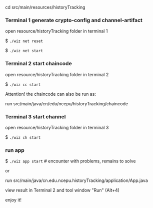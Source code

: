 cd src/main/resources/historyTracking

### Terminal 1 generate crypto-config and channel-artifact
open resource/historyTracking folder in terminal 1

$ `./wiz net reset`

$ `./wiz net start`

### Terminal 2 start chaincode
open resource/historyTracking folder in terminal 2

$ `./wiz cc start`

Attention! the chaincode can also be run as:

run src/main/java/cn/edu/ncepu/historyTracking/chaincode

### Terminal 3 start channel
open resource/historyTracking folder in terminal 3

$ `./wiz ch start`

### run app
$ `./wiz app start` # encounter with problems, remains to solve

or

run src/main/java/cn.edu.ncepu.historyTracking/application/App.java

view result in Terminal 2 and tool window "Run" (Alt+4)

enjoy it!


